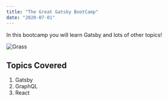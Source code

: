 ```yaml
---
title: "The Great Gatsby BootCamp"
date: "2020-07-01"
---
```


In this bootcamp you will learn Gatsby and lots of other topics!

![Grass](/grass.jpg)

## Topics Covered

1. Gatsby
2. GraphQL
3. React